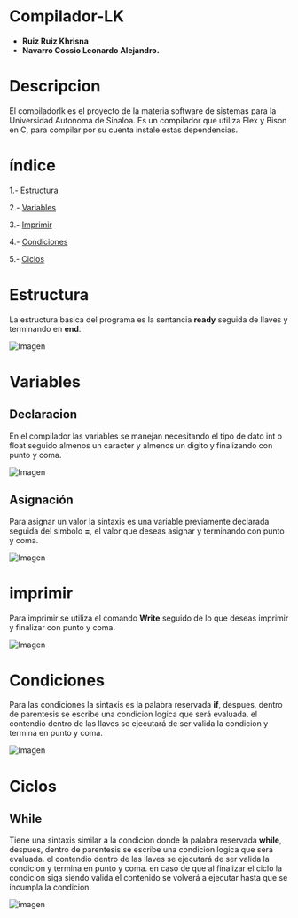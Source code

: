 # Compilador-LK
- **Ruiz Ruiz Khrisna** 
- **Navarro Cossio Leonardo Alejandro.**
# Descripcion
El compiladorlk es el proyecto de la materia software de sistemas para la Universidad Autonoma de Sinaloa.
Es un compilador que utiliza Flex y Bison en C, para compilar por su cuenta instale estas dependencias.
# índice
1.- [Estructura](#Estructura)

2.- [Variables](#Variables)

3.- [Imprimir](#Imprimir)

4.- [Condiciones](#Condiciones)

5.- [Ciclos](#Ciclos)

# Estructura
La estructura basica del programa es la sentancia **ready** seguida de llaves y terminando en **end**.

![Imagen](https://cdn.discordapp.com/attachments/747285850609549424/1195569739083284560/image.png?ex=65b47816&is=65a20316&hm=44d5f0ec6d3fa7abc3ddf5c9d9c0dee13699975aaa4411897471dec6e911f906&)
# Variables
## Declaracion
En el compilador las variables se manejan necesitando el tipo de dato int o float seguido almenos un caracter y almenos un digito y finalizando con punto y coma.

![Imagen](https://cdn.discordapp.com/attachments/747285850609549424/1195571410010112080/image.png?ex=65b479a4&is=65a204a4&hm=36f3516c77a75bf77c6fd7b3967d28cd29f6f52c272f44754829248adc575021&)
## Asignación
Para asignar un valor la sintaxis es una variable previamente declarada seguida del simbolo **=**, el valor que deseas asignar y terminando con punto y coma.

![Imagen](https://cdn.discordapp.com/attachments/747285850609549424/1195571536682291250/image.png?ex=65b479c2&is=65a204c2&hm=c5130c560635a004a0943cc8fd75bb8b8dc8104c7ca7b2f91ef432df9e1efc20&)
# imprimir
Para imprimir se utiliza el comando **Write** seguido de lo que deseas imprimir y finalizar con punto y coma.

![Imagen](https://cdn.discordapp.com/attachments/747285850609549424/1195572874921115688/image.png?ex=65b47b02&is=65a20602&hm=ce78b02cdfec7eda1840adc3aa0539ddb4cbeab527a24a45bf9909a8b530d13f&)
# Condiciones
Para las condiciones la sintaxis es la palabra reservada **if**, despues, dentro de parentesis se escribe una condicion logica que será evaluada. el contendio dentro de las llaves se ejecutará de ser valida la condicion y termina en punto y coma.

![Imagen](https://cdn.discordapp.com/attachments/747285850609549424/1195574110026211458/image.png?ex=65b47c28&is=65a20728&hm=84d23ced77beab274667fc8f704687317b5354e808f69abde3d7e9f8cb85427d&)
# Ciclos
## While
Tiene una sintaxis similar a la condicion donde la palabra reservada **while**, despues, dentro de parentesis se escribe una condicion logica que será evaluada. el contendio dentro de las llaves se ejecutará de ser valida la condicion y termina en punto y coma. en caso de que al finalizar el ciclo la condicion siga siendo valida el contenido se volverá a ejecutar hasta que se incumpla la condicion.

![imagen](https://cdn.discordapp.com/attachments/747285850609549424/1195576041155072072/image.png?ex=65b47df4&is=65a208f4&hm=37f82eaedad5fbe7acadb0ff81d8dfa5404b499473e9ab1b11034fded059d961&)